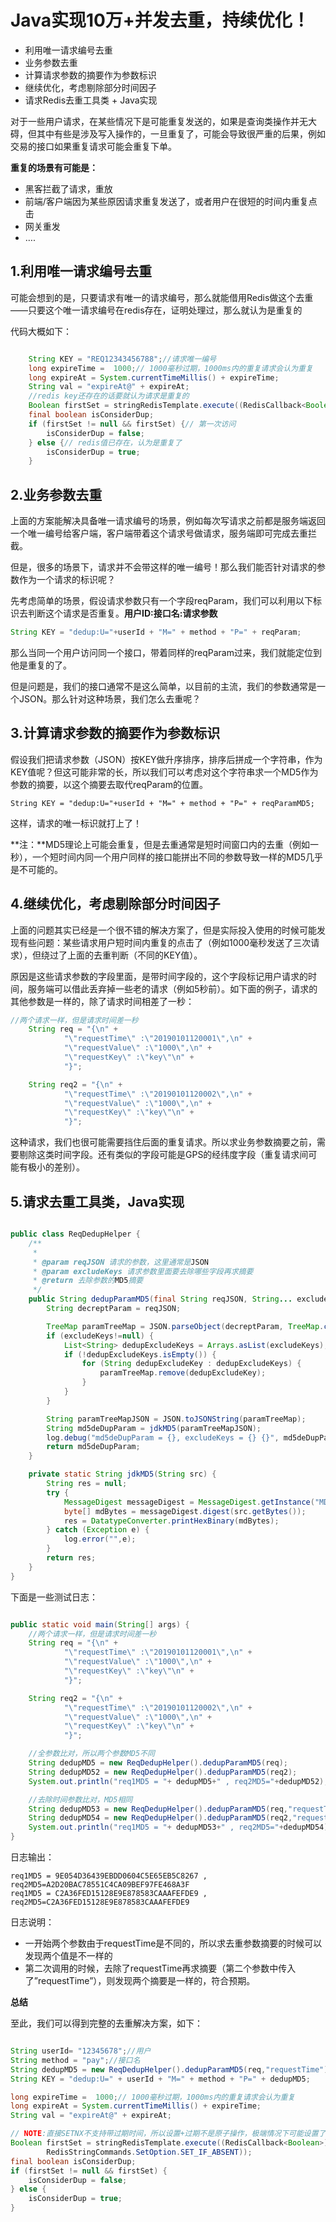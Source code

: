 # Java实现10万+并发去重，持续优化！



- 利用唯一请求编号去重
- 业务参数去重
- 计算请求参数的摘要作为参数标识
- 继续优化，考虑剔除部分时间因子
- 请求Redis去重工具类 + Java实现



对于一些用户请求，在某些情况下是可能重复发送的，如果是查询类操作并无大碍，但其中有些是涉及写入操作的，一旦重复了，可能会导致很严重的后果，例如交易的接口如果重复请求可能会重复下单。



**重复的场景有可能是：**



- 黑客拦截了请求，重放
- 前端/客户端因为某些原因请求重复发送了，或者用户在很短的时间内重复点击
- 网关重发
- ….





## 1.**利用唯一请求编号去重**



可能会想到的是，只要请求有唯一的请求编号，那么就能借用Redis做这个去重——只要这个唯一请求编号在redis存在，证明处理过，那么就认为是重复的



代码大概如下：

```java

    String KEY = "REQ12343456788";//请求唯一编号
    long expireTime =  1000;// 1000毫秒过期，1000ms内的重复请求会认为重复
    long expireAt = System.currentTimeMillis() + expireTime;
    String val = "expireAt@" + expireAt;
    //redis key还存在的话要就认为请求是重复的
    Boolean firstSet = stringRedisTemplate.execute((RedisCallback<Boolean>) connection -> connection.set(KEY.getBytes(), val.getBytes(), Expiration.milliseconds(expireTime), RedisStringCommands.SetOption.SET_IF_ABSENT));
    final boolean isConsiderDup;
    if (firstSet != null && firstSet) {// 第一次访问
        isConsiderDup = false;
    } else {// redis值已存在，认为是重复了
        isConsiderDup = true;
    }
```



## 2.**业务参数去重**



上面的方案能解决具备唯一请求编号的场景，例如每次写请求之前都是服务端返回一个唯一编号给客户端，客户端带着这个请求号做请求，服务端即可完成去重拦截。



但是，很多的场景下，请求并不会带这样的唯一编号！那么我们能否针对请求的参数作为一个请求的标识呢？



先考虑简单的场景，假设请求参数只有一个字段reqParam，我们可以利用以下标识去判断这个请求是否重复。**用户ID:接口名:请求参数**



```java
String KEY = "dedup:U="+userId + "M=" + method + "P=" + reqParam;
```



那么当同一个用户访问同一个接口，带着同样的reqParam过来，我们就能定位到他是重复的了。



但是问题是，我们的接口通常不是这么简单，以目前的主流，我们的参数通常是一个JSON。那么针对这种场景，我们怎么去重呢？



## 3.**计算请求参数的摘要作为参数标识**



假设我们把请求参数（JSON）按KEY做升序排序，排序后拼成一个字符串，作为KEY值呢？但这可能非常的长，所以我们可以考虑对这个字符串求一个MD5作为参数的摘要，以这个摘要去取代reqParam的位置。



```
String KEY = "dedup:U="+userId + "M=" + method + "P=" + reqParamMD5;
```



这样，请求的唯一标识就打上了！



**注：**MD5理论上可能会重复，但是去重通常是短时间窗口内的去重（例如一秒），一个短时间内同一个用户同样的接口能拼出不同的参数导致一样的MD5几乎是不可能的。



## 4.**继续优化，考虑剔除部分时间因子**



上面的问题其实已经是一个很不错的解决方案了，但是实际投入使用的时候可能发现有些问题：某些请求用户短时间内重复的点击了（例如1000毫秒发送了三次请求），但绕过了上面的去重判断（不同的KEY值）。



原因是这些请求参数的字段里面，是带时间字段的，这个字段标记用户请求的时间，服务端可以借此丢弃掉一些老的请求（例如5秒前）。如下面的例子，请求的其他参数是一样的，除了请求时间相差了一秒：



```java
//两个请求一样，但是请求时间差一秒
    String req = "{\n" +
            "\"requestTime\" :\"20190101120001\",\n" +
            "\"requestValue\" :\"1000\",\n" +
            "\"requestKey\" :\"key\"\n" +
            "}";

    String req2 = "{\n" +
            "\"requestTime\" :\"20190101120002\",\n" +
            "\"requestValue\" :\"1000\",\n" +
            "\"requestKey\" :\"key\"\n" +
            "}";
```





这种请求，我们也很可能需要挡住后面的重复请求。所以求业务参数摘要之前，需要剔除这类时间字段。还有类似的字段可能是GPS的经纬度字段（重复请求间可能有极小的差别）。



## 5.**请求去重工具类，Java实现**

```java

public class ReqDedupHelper {
    /**
     *
     * @param reqJSON 请求的参数，这里通常是JSON
     * @param excludeKeys 请求参数里面要去除哪些字段再求摘要
     * @return 去除参数的MD5摘要
     */
    public String dedupParamMD5(final String reqJSON, String... excludeKeys) {
        String decreptParam = reqJSON;

        TreeMap paramTreeMap = JSON.parseObject(decreptParam, TreeMap.class);
        if (excludeKeys!=null) {
            List<String> dedupExcludeKeys = Arrays.asList(excludeKeys);
            if (!dedupExcludeKeys.isEmpty()) {
                for (String dedupExcludeKey : dedupExcludeKeys) {
                    paramTreeMap.remove(dedupExcludeKey);
                }
            }
        }

        String paramTreeMapJSON = JSON.toJSONString(paramTreeMap);
        String md5deDupParam = jdkMD5(paramTreeMapJSON);
        log.debug("md5deDupParam = {}, excludeKeys = {} {}", md5deDupParam, Arrays.deepToString(excludeKeys), paramTreeMapJSON);
        return md5deDupParam;
    }

    private static String jdkMD5(String src) {
        String res = null;
        try {
            MessageDigest messageDigest = MessageDigest.getInstance("MD5");
            byte[] mdBytes = messageDigest.digest(src.getBytes());
            res = DatatypeConverter.printHexBinary(mdBytes);
        } catch (Exception e) {
            log.error("",e);
        }
        return res;
    }
}
```



下面是一些测试日志：

```java

public static void main(String[] args) {
    //两个请求一样，但是请求时间差一秒
    String req = "{\n" +
            "\"requestTime\" :\"20190101120001\",\n" +
            "\"requestValue\" :\"1000\",\n" +
            "\"requestKey\" :\"key\"\n" +
            "}";

    String req2 = "{\n" +
            "\"requestTime\" :\"20190101120002\",\n" +
            "\"requestValue\" :\"1000\",\n" +
            "\"requestKey\" :\"key\"\n" +
            "}";

    //全参数比对，所以两个参数MD5不同
    String dedupMD5 = new ReqDedupHelper().dedupParamMD5(req);
    String dedupMD52 = new ReqDedupHelper().dedupParamMD5(req2);
    System.out.println("req1MD5 = "+ dedupMD5+" , req2MD5="+dedupMD52);

    //去除时间参数比对，MD5相同
    String dedupMD53 = new ReqDedupHelper().dedupParamMD5(req,"requestTime");
    String dedupMD54 = new ReqDedupHelper().dedupParamMD5(req2,"requestTime");
    System.out.println("req1MD5 = "+ dedupMD53+" , req2MD5="+dedupMD54);
}
```



日志输出：

```
req1MD5 = 9E054D36439EBDD0604C5E65EB5C8267 , req2MD5=A2D20BAC78551C4CA09BEF97FE468A3F
req1MD5 = C2A36FED15128E9E878583CAAAFEFDE9 , req2MD5=C2A36FED15128E9E878583CAAAFEFDE9
```



日志说明：



- 一开始两个参数由于requestTime是不同的，所以求去重参数摘要的时候可以发现两个值是不一样的
- 第二次调用的时候，去除了requestTime再求摘要（第二个参数中传入了”requestTime”），则发现两个摘要是一样的，符合预期。



**总结**



至此，我们可以得到完整的去重解决方案，如下：

```java

String userId= "12345678";//用户
String method = "pay";//接口名
String dedupMD5 = new ReqDedupHelper().dedupParamMD5(req,"requestTime");//计算请求参数摘要，其中剔除里面请求时间的干扰
String KEY = "dedup:U=" + userId + "M=" + method + "P=" + dedupMD5;

long expireTime =  1000;// 1000毫秒过期，1000ms内的重复请求会认为重复
long expireAt = System.currentTimeMillis() + expireTime;
String val = "expireAt@" + expireAt;

// NOTE:直接SETNX不支持带过期时间，所以设置+过期不是原子操作，极端情况下可能设置了就不过期了，后面相同请求可能会误以为需要去重，所以这里使用底层API，保证SETNX+过期时间是原子操作
Boolean firstSet = stringRedisTemplate.execute((RedisCallback<Boolean>) connection -> connection.set(KEY.getBytes(), val.getBytes(), Expiration.milliseconds(expireTime),
        RedisStringCommands.SetOption.SET_IF_ABSENT));
final boolean isConsiderDup;
if (firstSet != null && firstSet) {
    isConsiderDup = false;
} else {
    isConsiderDup = true;
}
```